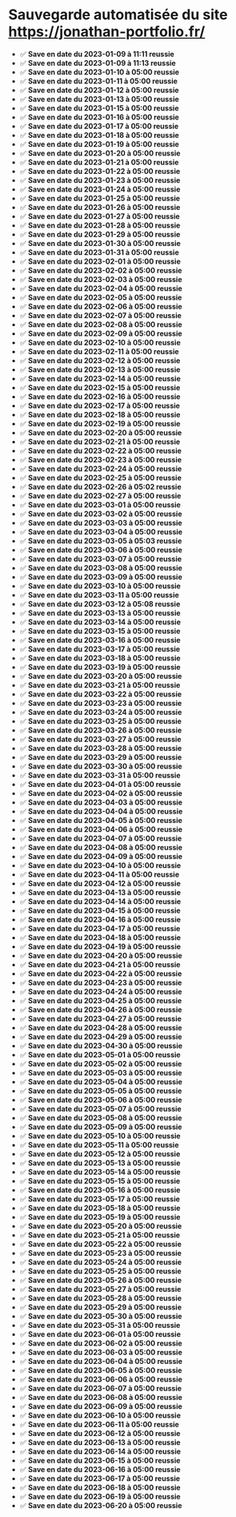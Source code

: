 # Sauvegarde automatisée du site https://jonathan-portfolio.fr/
- ✅ **Save en date du 2023-01-09 à 11:11 reussie**<br>
- ✅ **Save en date du 2023-01-09 à 11:13 reussie**<br>
- ✅ **Save en date du 2023-01-10 à 05:00 reussie**<br>
- ✅ **Save en date du 2023-01-11 à 05:00 reussie**<br>
- ✅ **Save en date du 2023-01-12 à 05:00 reussie**<br>
- ✅ **Save en date du 2023-01-13 à 05:00 reussie**<br>
- ✅ **Save en date du 2023-01-15 à 05:00 reussie**<br>
- ✅ **Save en date du 2023-01-16 à 05:00 reussie**<br>
- ✅ **Save en date du 2023-01-17 à 05:00 reussie**<br>
- ✅ **Save en date du 2023-01-18 à 05:00 reussie**<br>
- ✅ **Save en date du 2023-01-19 à 05:00 reussie**<br>
- ✅ **Save en date du 2023-01-20 à 05:00 reussie**<br>
- ✅ **Save en date du 2023-01-21 à 05:00 reussie**<br>
- ✅ **Save en date du 2023-01-22 à 05:00 reussie**<br>
- ✅ **Save en date du 2023-01-23 à 05:00 reussie**<br>
- ✅ **Save en date du 2023-01-24 à 05:00 reussie**<br>
- ✅ **Save en date du 2023-01-25 à 05:00 reussie**<br>
- ✅ **Save en date du 2023-01-26 à 05:00 reussie**<br>
- ✅ **Save en date du 2023-01-27 à 05:00 reussie**<br>
- ✅ **Save en date du 2023-01-28 à 05:00 reussie**<br>
- ✅ **Save en date du 2023-01-29 à 05:00 reussie**<br>
- ✅ **Save en date du 2023-01-30 à 05:00 reussie**<br>
- ✅ **Save en date du 2023-01-31 à 05:00 reussie**<br>
- ✅ **Save en date du 2023-02-01 à 05:00 reussie**<br>
- ✅ **Save en date du 2023-02-02 à 05:00 reussie**<br>
- ✅ **Save en date du 2023-02-03 à 05:00 reussie**<br>
- ✅ **Save en date du 2023-02-04 à 05:00 reussie**<br>
- ✅ **Save en date du 2023-02-05 à 05:00 reussie**<br>
- ✅ **Save en date du 2023-02-06 à 05:00 reussie**<br>
- ✅ **Save en date du 2023-02-07 à 05:00 reussie**<br>
- ✅ **Save en date du 2023-02-08 à 05:00 reussie**<br>
- ✅ **Save en date du 2023-02-09 à 05:00 reussie**<br>
- ✅ **Save en date du 2023-02-10 à 05:00 reussie**<br>
- ✅ **Save en date du 2023-02-11 à 05:00 reussie**<br>
- ✅ **Save en date du 2023-02-12 à 05:00 reussie**<br>
- ✅ **Save en date du 2023-02-13 à 05:00 reussie**<br>
- ✅ **Save en date du 2023-02-14 à 05:00 reussie**<br>
- ✅ **Save en date du 2023-02-15 à 05:00 reussie**<br>
- ✅ **Save en date du 2023-02-16 à 05:00 reussie**<br>
- ✅ **Save en date du 2023-02-17 à 05:00 reussie**<br>
- ✅ **Save en date du 2023-02-18 à 05:00 reussie**<br>
- ✅ **Save en date du 2023-02-19 à 05:00 reussie**<br>
- ✅ **Save en date du 2023-02-20 à 05:00 reussie**<br>
- ✅ **Save en date du 2023-02-21 à 05:00 reussie**<br>
- ✅ **Save en date du 2023-02-22 à 05:00 reussie**<br>
- ✅ **Save en date du 2023-02-23 à 05:00 reussie**<br>
- ✅ **Save en date du 2023-02-24 à 05:00 reussie**<br>
- ✅ **Save en date du 2023-02-25 à 05:00 reussie**<br>
- ✅ **Save en date du 2023-02-26 à 05:02 reussie**<br>
- ✅ **Save en date du 2023-02-27 à 05:00 reussie**<br>
- ✅ **Save en date du 2023-03-01 à 05:00 reussie**<br>
- ✅ **Save en date du 2023-03-02 à 05:00 reussie**<br>
- ✅ **Save en date du 2023-03-03 à 05:00 reussie**<br>
- ✅ **Save en date du 2023-03-04 à 05:00 reussie**<br>
- ✅ **Save en date du 2023-03-05 à 05:03 reussie**<br>
- ✅ **Save en date du 2023-03-06 à 05:00 reussie**<br>
- ✅ **Save en date du 2023-03-07 à 05:00 reussie**<br>
- ✅ **Save en date du 2023-03-08 à 05:00 reussie**<br>
- ✅ **Save en date du 2023-03-09 à 05:00 reussie**<br>
- ✅ **Save en date du 2023-03-10 à 05:00 reussie**<br>
- ✅ **Save en date du 2023-03-11 à 05:00 reussie**<br>
- ✅ **Save en date du 2023-03-12 à 05:08 reussie**<br>
- ✅ **Save en date du 2023-03-13 à 05:00 reussie**<br>
- ✅ **Save en date du 2023-03-14 à 05:00 reussie**<br>
- ✅ **Save en date du 2023-03-15 à 05:00 reussie**<br>
- ✅ **Save en date du 2023-03-16 à 05:00 reussie**<br>
- ✅ **Save en date du 2023-03-17 à 05:00 reussie**<br>
- ✅ **Save en date du 2023-03-18 à 05:00 reussie**<br>
- ✅ **Save en date du 2023-03-19 à 05:00 reussie**<br>
- ✅ **Save en date du 2023-03-20 à 05:00 reussie**<br>
- ✅ **Save en date du 2023-03-21 à 05:00 reussie**<br>
- ✅ **Save en date du 2023-03-22 à 05:00 reussie**<br>
- ✅ **Save en date du 2023-03-23 à 05:00 reussie**<br>
- ✅ **Save en date du 2023-03-24 à 05:00 reussie**<br>
- ✅ **Save en date du 2023-03-25 à 05:00 reussie**<br>
- ✅ **Save en date du 2023-03-26 à 05:00 reussie**<br>
- ✅ **Save en date du 2023-03-27 à 05:00 reussie**<br>
- ✅ **Save en date du 2023-03-28 à 05:00 reussie**<br>
- ✅ **Save en date du 2023-03-29 à 05:00 reussie**<br>
- ✅ **Save en date du 2023-03-30 à 05:00 reussie**<br>
- ✅ **Save en date du 2023-03-31 à 05:00 reussie**<br>
- ✅ **Save en date du 2023-04-01 à 05:00 reussie**<br>
- ✅ **Save en date du 2023-04-02 à 05:00 reussie**<br>
- ✅ **Save en date du 2023-04-03 à 05:00 reussie**<br>
- ✅ **Save en date du 2023-04-04 à 05:00 reussie**<br>
- ✅ **Save en date du 2023-04-05 à 05:00 reussie**<br>
- ✅ **Save en date du 2023-04-06 à 05:00 reussie**<br>
- ✅ **Save en date du 2023-04-07 à 05:00 reussie**<br>
- ✅ **Save en date du 2023-04-08 à 05:00 reussie**<br>
- ✅ **Save en date du 2023-04-09 à 05:00 reussie**<br>
- ✅ **Save en date du 2023-04-10 à 05:00 reussie**<br>
- ✅ **Save en date du 2023-04-11 à 05:00 reussie**<br>
- ✅ **Save en date du 2023-04-12 à 05:00 reussie**<br>
- ✅ **Save en date du 2023-04-13 à 05:00 reussie**<br>
- ✅ **Save en date du 2023-04-14 à 05:00 reussie**<br>
- ✅ **Save en date du 2023-04-15 à 05:00 reussie**<br>
- ✅ **Save en date du 2023-04-16 à 05:00 reussie**<br>
- ✅ **Save en date du 2023-04-17 à 05:00 reussie**<br>
- ✅ **Save en date du 2023-04-18 à 05:00 reussie**<br>
- ✅ **Save en date du 2023-04-19 à 05:00 reussie**<br>
- ✅ **Save en date du 2023-04-20 à 05:00 reussie**<br>
- ✅ **Save en date du 2023-04-21 à 05:00 reussie**<br>
- ✅ **Save en date du 2023-04-22 à 05:00 reussie**<br>
- ✅ **Save en date du 2023-04-23 à 05:00 reussie**<br>
- ✅ **Save en date du 2023-04-24 à 05:00 reussie**<br>
- ✅ **Save en date du 2023-04-25 à 05:00 reussie**<br>
- ✅ **Save en date du 2023-04-26 à 05:00 reussie**<br>
- ✅ **Save en date du 2023-04-27 à 05:00 reussie**<br>
- ✅ **Save en date du 2023-04-28 à 05:00 reussie**<br>
- ✅ **Save en date du 2023-04-29 à 05:00 reussie**<br>
- ✅ **Save en date du 2023-04-30 à 05:00 reussie**<br>
- ✅ **Save en date du 2023-05-01 à 05:00 reussie**<br>
- ✅ **Save en date du 2023-05-02 à 05:00 reussie**<br>
- ✅ **Save en date du 2023-05-03 à 05:00 reussie**<br>
- ✅ **Save en date du 2023-05-04 à 05:00 reussie**<br>
- ✅ **Save en date du 2023-05-05 à 05:00 reussie**<br>
- ✅ **Save en date du 2023-05-06 à 05:00 reussie**<br>
- ✅ **Save en date du 2023-05-07 à 05:00 reussie**<br>
- ✅ **Save en date du 2023-05-08 à 05:00 reussie**<br>
- ✅ **Save en date du 2023-05-09 à 05:00 reussie**<br>
- ✅ **Save en date du 2023-05-10 à 05:00 reussie**<br>
- ✅ **Save en date du 2023-05-11 à 05:00 reussie**<br>
- ✅ **Save en date du 2023-05-12 à 05:00 reussie**<br>
- ✅ **Save en date du 2023-05-13 à 05:00 reussie**<br>
- ✅ **Save en date du 2023-05-14 à 05:00 reussie**<br>
- ✅ **Save en date du 2023-05-15 à 05:00 reussie**<br>
- ✅ **Save en date du 2023-05-16 à 05:00 reussie**<br>
- ✅ **Save en date du 2023-05-17 à 05:00 reussie**<br>
- ✅ **Save en date du 2023-05-18 à 05:00 reussie**<br>
- ✅ **Save en date du 2023-05-19 à 05:00 reussie**<br>
- ✅ **Save en date du 2023-05-20 à 05:00 reussie**<br>
- ✅ **Save en date du 2023-05-21 à 05:00 reussie**<br>
- ✅ **Save en date du 2023-05-22 à 05:00 reussie**<br>
- ✅ **Save en date du 2023-05-23 à 05:00 reussie**<br>
- ✅ **Save en date du 2023-05-24 à 05:00 reussie**<br>
- ✅ **Save en date du 2023-05-25 à 05:00 reussie**<br>
- ✅ **Save en date du 2023-05-26 à 05:00 reussie**<br>
- ✅ **Save en date du 2023-05-27 à 05:00 reussie**<br>
- ✅ **Save en date du 2023-05-28 à 05:00 reussie**<br>
- ✅ **Save en date du 2023-05-29 à 05:00 reussie**<br>
- ✅ **Save en date du 2023-05-30 à 05:00 reussie**<br>
- ✅ **Save en date du 2023-05-31 à 05:00 reussie**<br>
- ✅ **Save en date du 2023-06-01 à 05:00 reussie**<br>
- ✅ **Save en date du 2023-06-02 à 05:00 reussie**<br>
- ✅ **Save en date du 2023-06-03 à 05:00 reussie**<br>
- ✅ **Save en date du 2023-06-04 à 05:00 reussie**<br>
- ✅ **Save en date du 2023-06-05 à 05:00 reussie**<br>
- ✅ **Save en date du 2023-06-06 à 05:00 reussie**<br>
- ✅ **Save en date du 2023-06-07 à 05:00 reussie**<br>
- ✅ **Save en date du 2023-06-08 à 05:00 reussie**<br>
- ✅ **Save en date du 2023-06-09 à 05:00 reussie**<br>
- ✅ **Save en date du 2023-06-10 à 05:00 reussie**<br>
- ✅ **Save en date du 2023-06-11 à 05:00 reussie**<br>
- ✅ **Save en date du 2023-06-12 à 05:00 reussie**<br>
- ✅ **Save en date du 2023-06-13 à 05:00 reussie**<br>
- ✅ **Save en date du 2023-06-14 à 05:00 reussie**<br>
- ✅ **Save en date du 2023-06-15 à 05:00 reussie**<br>
- ✅ **Save en date du 2023-06-16 à 05:00 reussie**<br>
- ✅ **Save en date du 2023-06-17 à 05:00 reussie**<br>
- ✅ **Save en date du 2023-06-18 à 05:00 reussie**<br>
- ✅ **Save en date du 2023-06-19 à 05:00 reussie**<br>
- ✅ **Save en date du 2023-06-20 à 05:00 reussie**<br>
